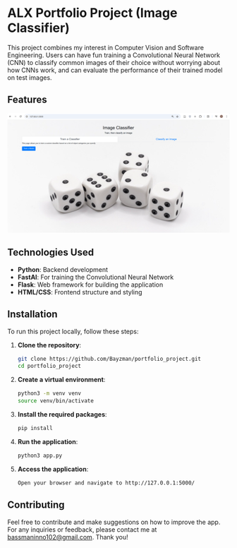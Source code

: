 # ALX Portfolio Project (Image Classifier)

This project combines my interest in Computer Vision and Software Engineering. Users can have fun training a Convolutional Neural Network (CNN) to classify common images of their choice without worrying about how CNNs work, and can evaluate the performance of their trained model on test images.

## Features
![Home Page Screenshot](assets/homepage_screenshot.png)

## Technologies Used

- **Python**: Backend development
- **FastAI**: For training the Convolutional Neural Network
- **Flask**: Web framework for building the application
- **HTML/CSS**: Frontend structure and styling

## Installation

To run this project locally, follow these steps:

1. **Clone the repository**:

   ```bash
   git clone https://github.com/Bayzman/portfolio_project.git
   cd portfolio_project

2. **Create a virtual environment**:
   ```bash
   python3 -m venv venv
   source venv/bin/activate

3. **Install the required packages**:
   ```bash
   pip install

4. **Run the application**:
   ```bash
   python3 app.py

5. **Access the application**:
   ```bash
   Open your browser and navigate to http://127.0.0.1:5000/

## Contributing

Feel free to contribute and make suggestions on how to improve the app. For any inquiries or feedback, please contact me at bassmaninno102@gmail.com. Thank you! 
